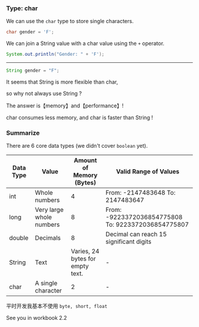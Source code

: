 
### Type: char

We can use the `char` type to store single characters.

```java
char gender = 'F';
```

We can join a String value with a char value using the `+` operator.

```java
System.out.println("Gender: " + 'F');
```

---

```java
String gender = "F";
```

It seems that String is more flexible than char,

so why not always use String ?

The answer is【memory】and【performance】!

char consumes less memory, and char is faster than String !

### Summarize

There are 6 core data types (we didn't cover `boolean` yet).

| Data Type | Value                    | Amount of Memory (Bytes)         | Valid Range of Values                              |
| --------- | ------------------------ | -------------------------------- | -------------------------------------------------- |
| int       | Whole numbers            | 4                                | From: -2147483648 To: 2147483647                   |
| long      | Very large whole numbers | 8                                | From: -9223372036854775808 To: 9223372036854775807 |
| double    | Decimals                 | 8                                | Decimal can reach 15 significant digits            |
| String    | Text                     | Varies, 24 bytes for empty text. | -                                                  |
| char      | A single character       | 2                                | -                                                  |

平时开发我基本不使用 `byte, short, float`

See you in workbook 2.2


